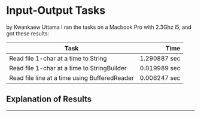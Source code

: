 # Input-Output Tasks
by Kwankaew Uttama
I ran the tasks on a Macbook Pro with 2.3Ghz i5, and got these results:

Task                                          | Time
----------------------------------------------|-------:
Read file 1-char at a time to String          |  1.290887 sec
Read file 1-char at a time to StringBuilder   |  0.019989 sec
Read file line at a time using BufferedReader |  0.006247 sec                                  

## Explanation of Results

--------
